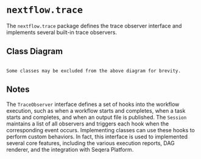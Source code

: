 
# `nextflow.trace`

The `nextflow.trace` package defines the trace observer interface and implements several built-in trace observers.

## Class Diagram

```{mermaid} diagrams/nextflow.trace.mmd
```

```{note}
Some classes may be excluded from the above diagram for brevity.
```

## Notes

The `TraceObserver` interface defines a set of hooks into the workflow execution, such as when a workflow starts and completes, when a task starts and completes, and when an output file is published. The `Session` maintains a list of all observers and triggers each hook when the corresponding event occurs. Implementing classes can use these hooks to perform custom behaviors. In fact, this interface is used to implemented several core features, including the various execution reports, DAG renderer, and the integration with Seqera Platform.
